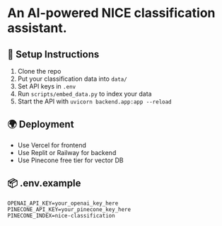# An AI-powered NICE classification assistant.

## 🔧 Setup Instructions
1. Clone the repo
2. Put your classification data into `data/`
3. Set API keys in `.env`
4. Run `scripts/embed_data.py` to index your data
5. Start the API with `uvicorn backend.app:app --reload`

## 🌍 Deployment
- Use Vercel for frontend
- Use Replit or Railway for backend
- Use Pinecone free tier for vector DB

## 📦 .env.example
```env
OPENAI_API_KEY=your_openai_key_here
PINECONE_API_KEY=your_pinecone_key_here
PINECONE_INDEX=nice-classification
```
